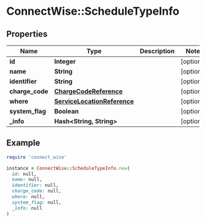 # ConnectWise::ScheduleTypeInfo

## Properties

| Name | Type | Description | Notes |
| ---- | ---- | ----------- | ----- |
| **id** | **Integer** |  | [optional] |
| **name** | **String** |  | [optional] |
| **identifier** | **String** |  | [optional] |
| **charge_code** | [**ChargeCodeReference**](ChargeCodeReference.md) |  | [optional] |
| **where** | [**ServiceLocationReference**](ServiceLocationReference.md) |  | [optional] |
| **system_flag** | **Boolean** |  | [optional] |
| **_info** | **Hash&lt;String, String&gt;** |  | [optional] |

## Example

```ruby
require 'connect_wise'

instance = ConnectWise::ScheduleTypeInfo.new(
  id: null,
  name: null,
  identifier: null,
  charge_code: null,
  where: null,
  system_flag: null,
  _info: null
)
```

